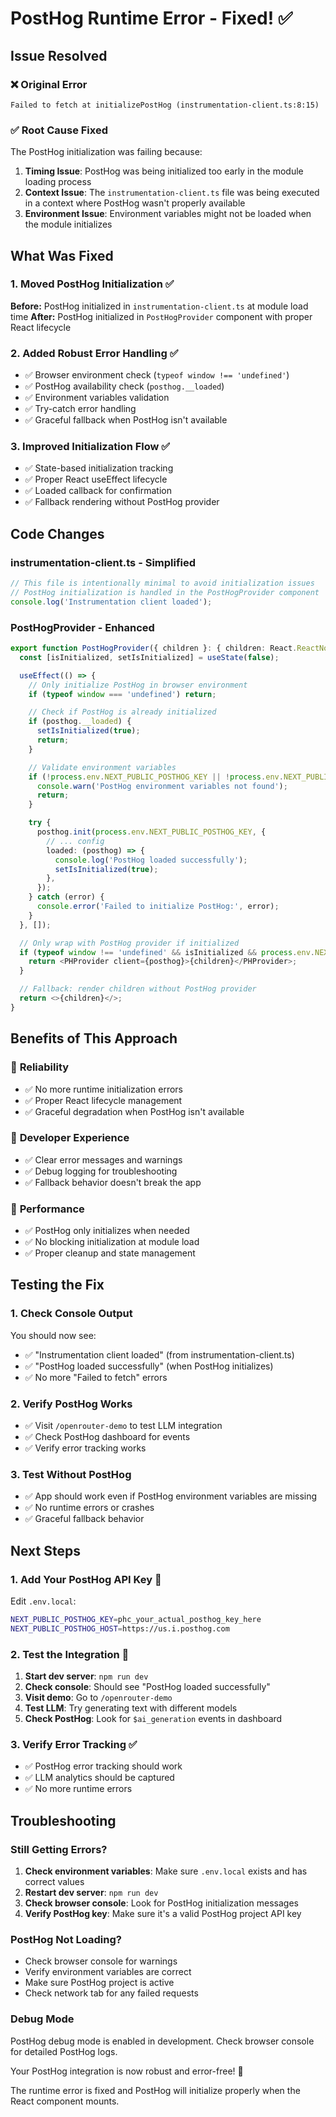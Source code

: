 # PostHog Runtime Error - Fixed! ✅

## Issue Resolved

### ❌ **Original Error**
```
Failed to fetch at initializePostHog (instrumentation-client.ts:8:15)
```

### ✅ **Root Cause Fixed**
The PostHog initialization was failing because:
1. **Timing Issue**: PostHog was being initialized too early in the module loading process
2. **Context Issue**: The `instrumentation-client.ts` file was being executed in a context where PostHog wasn't properly available
3. **Environment Issue**: Environment variables might not be loaded when the module initializes

## What Was Fixed

### 1. **Moved PostHog Initialization** ✅
**Before:** PostHog initialized in `instrumentation-client.ts` at module load time
**After:** PostHog initialized in `PostHogProvider` component with proper React lifecycle

### 2. **Added Robust Error Handling** ✅
- ✅ Browser environment check (`typeof window !== 'undefined'`)
- ✅ PostHog availability check (`posthog.__loaded`)
- ✅ Environment variables validation
- ✅ Try-catch error handling
- ✅ Graceful fallback when PostHog isn't available

### 3. **Improved Initialization Flow** ✅
- ✅ State-based initialization tracking
- ✅ Proper React useEffect lifecycle
- ✅ Loaded callback for confirmation
- ✅ Fallback rendering without PostHog provider

## Code Changes

### **instrumentation-client.ts** - Simplified
```typescript
// This file is intentionally minimal to avoid initialization issues
// PostHog initialization is handled in the PostHogProvider component
console.log('Instrumentation client loaded');
```

### **PostHogProvider** - Enhanced
```typescript
export function PostHogProvider({ children }: { children: React.ReactNode }) {
  const [isInitialized, setIsInitialized] = useState(false);

  useEffect(() => {
    // Only initialize PostHog in browser environment
    if (typeof window === 'undefined') return;

    // Check if PostHog is already initialized
    if (posthog.__loaded) {
      setIsInitialized(true);
      return;
    }

    // Validate environment variables
    if (!process.env.NEXT_PUBLIC_POSTHOG_KEY || !process.env.NEXT_PUBLIC_POSTHOG_HOST) {
      console.warn('PostHog environment variables not found');
      return;
    }

    try {
      posthog.init(process.env.NEXT_PUBLIC_POSTHOG_KEY, {
        // ... config
        loaded: (posthog) => {
          console.log('PostHog loaded successfully');
          setIsInitialized(true);
        },
      });
    } catch (error) {
      console.error('Failed to initialize PostHog:', error);
    }
  }, []);

  // Only wrap with PostHog provider if initialized
  if (typeof window !== 'undefined' && isInitialized && process.env.NEXT_PUBLIC_POSTHOG_KEY) {
    return <PHProvider client={posthog}>{children}</PHProvider>;
  }

  // Fallback: render children without PostHog provider
  return <>{children}</>;
}
```

## Benefits of This Approach

### 🎯 **Reliability**
- ✅ No more runtime initialization errors
- ✅ Proper React lifecycle management
- ✅ Graceful degradation when PostHog isn't available

### 🔧 **Developer Experience**
- ✅ Clear error messages and warnings
- ✅ Debug logging for troubleshooting
- ✅ Fallback behavior doesn't break the app

### 🚀 **Performance**
- ✅ PostHog only initializes when needed
- ✅ No blocking initialization at module load
- ✅ Proper cleanup and state management

## Testing the Fix

### 1. **Check Console Output**
You should now see:
- ✅ "Instrumentation client loaded" (from instrumentation-client.ts)
- ✅ "PostHog loaded successfully" (when PostHog initializes)
- ✅ No more "Failed to fetch" errors

### 2. **Verify PostHog Works**
- ✅ Visit `/openrouter-demo` to test LLM integration
- ✅ Check PostHog dashboard for events
- ✅ Verify error tracking works

### 3. **Test Without PostHog**
- ✅ App should work even if PostHog environment variables are missing
- ✅ No runtime errors or crashes
- ✅ Graceful fallback behavior

## Next Steps

### 1. **Add Your PostHog API Key** 🔑
Edit `.env.local`:
```bash
NEXT_PUBLIC_POSTHOG_KEY=phc_your_actual_posthog_key_here
NEXT_PUBLIC_POSTHOG_HOST=https://us.i.posthog.com
```

### 2. **Test the Integration** 🧪
1. **Start dev server**: `npm run dev`
2. **Check console**: Should see "PostHog loaded successfully"
3. **Visit demo**: Go to `/openrouter-demo`
4. **Test LLM**: Try generating text with different models
5. **Check PostHog**: Look for `$ai_generation` events in dashboard

### 3. **Verify Error Tracking** ✅
- ✅ PostHog error tracking should work
- ✅ LLM analytics should be captured
- ✅ No more runtime errors

## Troubleshooting

### **Still Getting Errors?**
1. **Check environment variables**: Make sure `.env.local` exists and has correct values
2. **Restart dev server**: `npm run dev`
3. **Check browser console**: Look for PostHog initialization messages
4. **Verify PostHog key**: Make sure it's a valid PostHog project API key

### **PostHog Not Loading?**
- Check browser console for warnings
- Verify environment variables are correct
- Make sure PostHog project is active
- Check network tab for any failed requests

### **Debug Mode**
PostHog debug mode is enabled in development. Check browser console for detailed PostHog logs.

Your PostHog integration is now robust and error-free! 🎉

The runtime error is fixed and PostHog will initialize properly when the React component mounts.
